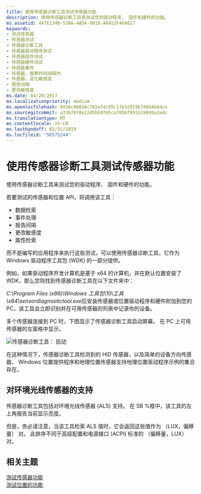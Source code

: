 ```yaml
---
title: 使用传感器诊断工具测试传感器功能
description: 使用传感器诊断工具来测试您的驱动程序、 固件和硬件的功能。
ms.assetid: 447E1348-53BA-4AD4-9010-A6452F46A827
keywords:
- 测试传感器
- 传感器测试
- 传感器诊断工具
- 传感器驱动程序测试
- 传感器固件测试
- 传感器硬件测试
- 传感器事件
- 传感器，报表时间间隔内
- 传感器，变化敏感度
- 报告间隔
- 更改敏感度
ms.date: 04/20/2017
ms.localizationpriority: medium
ms.openlocfilehash: 9436c96016c702efdc95c1fe32919b7d6b4b6dce
ms.sourcegitcommit: a33b7978e22d5bb9f65ca7056f955319049a2e4c
ms.translationtype: MT
ms.contentlocale: zh-CN
ms.lasthandoff: 01/31/2019
ms.locfileid: "56575244"
---
```

# <a name="testing-sensor-functionality-with-the-sensor-diagnostic-tool"></a>使用传感器诊断工具测试传感器功能


使用传感器诊断工具来测试您的驱动程序、 固件和硬件的功能。

若要测试的传感器和位置 API，将调用该工具：

-   数据检索
-   事件处理
-   报告间隔
-   更改敏感度
-   属性检索

而不是编写的应用程序来执行这些测试，可以使用传感器诊断工具，它作为 Windows 驱动程序工具包 (WDK) 的一部分提供。

例如，如果驱动程序开发计算机是基于 x64 的计算机，并在默认位置安装了 WDK，那么您将找到传感器诊断工具在以下文件夹中：

*C:\\Program Files (x86)\\Windows 工具包\\10\\工具\\x64\\sensordiagnostictool.exe*后安装传感器或位置驱动程序和硬件附加到您的 PC，该工具会立即识别并在可用传感器的列表中记录你的设备。

多个传感器连接到 PC 时，下图显示了传感器诊断工具启动屏幕。 在 PC 上可用传感器的左窗格中显示。

![传感器诊断工具： 启动](images/sdt-startup.png)

在这种情况下，传感器诊断工具检测到的 HID 传感器，以及简单的设备方向传感器、 Windows 位置提供程序和地理位置传感器支持地理位置驱动程序示例的集合存在。

## <a name="support-for-ambient-light-sensors"></a>对环境光线传感器的支持


传感器诊断工具包括对环境光线传感器 (ALS) 支持。 在 SB %框中，该工具的左上角报告当前显示亮度。

但是，务必请注意，当该工具检索 ALS 值时，它会返回这些值作为 （LUX，偏移量） 对。 此排序不同于高级配置和电源接口 (ACPI) 标准的 （偏移量，LUX） 对。

## <a name="related-topics"></a>相关主题
[测试传感器功能](testing-sensor-functionality.md)  
[测试位置的功能](testing-location-functionality.md)  



